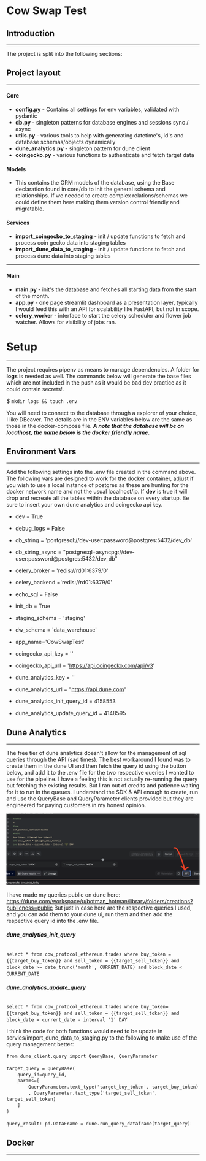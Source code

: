 # Cow Swap Test


## Introduction
___
The project is split into the following sections:


## Project layout
___
#### Core
* **config.py** - Contains all settings for env variables, validated with pydantic
* **db.py** - singleton patterns for database engines and sessions sync / async
* **utils.py** - various tools to help with generating datetime's, id's and database schemas/objects dynamically
* **dune_analytics.py** - singleton pattern for dune client
* **coingecko.py** - various functions to authenticate and fetch target data

#### Models
* This contains the ORM models of the database, using the Base declaration found in core/db to init the general schema and relationships. If we needed to create complex relations/schemas we could define them here making them version control friendly and migratable.


#### Services
* **import_coingecko_to_staging** - init / update functions to fetch and process coin gecko data into staging tables
* **import_dune_data_to_staging** - init / update functions to fetch and process dune data into staging tables
___

#### Main
* **main.py** - init's the database and fetches all starting data from the start of the month.
* **app.py** - one page streamlit dashboard as a presentation layer, typically I would feed this with an API for scalability like FastAPI, but not in scope.
* **celery_worker** - interface to start the celery scheduler and flower job watcher. Allows for visibility of jobs ran. 


# Setup
___
The project requires pipenv as means to manage dependencies. 
A folder for **logs** is needed as well. 
The commands below will generate the base files which are not included in the push as it would be bad dev practice as it could contain secrets!.

$ `
mkdir logs && touch .env
`

You will need to connect to the database through a explorer of your choice, I like DBeaver. The details are in the ENV variables below are the same as those in the docker-compose file. 
_**A note that the database will be on localhost, the name below is the docker friendly name.**_

## Environment Vars
___
Add the following settings into the .env file created in the command above.
The following vars are designed to work for the docker container, 
adjust if you wish to use a local instance of postgres as these are hunting for the docker network name and not the usual localhost/ip.
If **dev** is true it will drop and recreate all the tables within the database on every startup.
Be sure to insert your own dune analytics and coingecko api key.


* dev = True 
* debug_logs = False
* db_string = 'postgresql://dev-user:password@postgres:5432/dev_db' 
* db_string_async = "postgresql+asyncpg://dev-user:password@postgres:5432/dev_db"
* celery_broker = 'redis://rd01:6379/0' 
* celery_backend ='redis://rd01:6379/0'
* echo_sql = False 
* init_db = True 
* staging_schema = 'staging' 
* dw_schema = 'data_warehouse' 
* app_name='CowSwapTest'

* coingecko_api_key = '' 
* coingecko_api_url = 'https://api.coingecko.com/api/v3'

* dune_analytics_key = '' 
* dune_analytics_url = "https://api.dune.com"
* dune_analytics_init_query_id = 4158553
* dune_analytics_update_query_id = 4148595

## Dune Analytics
___
The free tier of dune analytics doesn't allow for the management of sql queries through the API (sad times).
The best workaround I found was to create them in the dune UI and then fetch the query id using the button below, 
and add it to the .env file for the two respective queries I wanted to use for the pipeline. 
I have a feeling this is not actually re-running the query but fetching the existing results. 
But I ran out of credits and patience waiting for it to run in the queues. 
I understand the SDK & API enough to create, run and use the QueryBase and QueryParameter clients provided but they are engineered for paying customers in my honest opinion.

![Alt text](img/dune_api_button.png?raw=true "dune api button")

I have made my queries public on dune here: https://dune.com/workspace/u/botman_hotman/library/folders/creations?publicness=public
But just in case here are the respective queries I used, and you can add them to your dune ui, run them and then add the respective query id into the .env file.

###### **dune_analytics_init_query**

`select *
from
  cow_protocol_ethereum.trades
where
  buy_token = {{target_buy_token}}
  and sell_token = {{target_sell_token}}
  and block_date >= date_trunc('month', CURRENT_DATE)
  and block_date < CURRENT_DATE`



###### **dune_analytics_update_query**

`select *
from
cow_protocol_ethereum.trades
where
buy_token= {{target_buy_token}}
and sell_token = {{target_sell_token}}
and block_date = current_date - interval '1' DAY
`

I think the code for both functions would need to be update in servies/import_dune_data_to_staging.py to the following to make use of the query management better:

```
from dune_client.query import QueryBase, QueryParameter

target_query = QueryBase(
    query_id=query_id,
    params=[
        QueryParameter.text_type('target_buy_token', target_buy_token)
        , QueryParameter.text_type('target_sell_token', target_sell_token)
    ]
)

query_result: pd.DataFrame = dune.run_query_dataframe(target_query)
```

## Docker
___